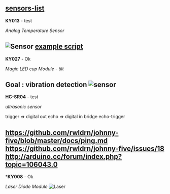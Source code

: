 [sensors-list](http://www.cutedigi.com/arduino/sensors-kit-for-arduino.html)
--
**KY013** - test

*Analog Temperature Sensor*

![Sensor](http://www.cutedigi.com/pub/sensor/sensorkit/KY013.jpg)
[example script](https://gist.github.com/3752122)
--
**KY027** - Ok

*Magic LED cup Module - tilt*

Goal : vibration detection
![sensor](http://www.cutedigi.com/pub/sensor/sensorkit/KY027.JPG)
--
**HC-SR04** - test

*ultrasonic sensor*

trigger => digital out
echo => digital in
bridge echo-trigger

https://github.com/rwldrn/johnny-five/blob/master/docs/ping.md
https://github.com/rwldrn/johnny-five/issues/18
http://arduino.cc/forum/index.php?topic=106043.0
--
***KY008** - Ok

*Laser Diode Module*
![Laser](http://www.cutedigi.com/pub/sensor/sensorkit/KY008.JPG)
